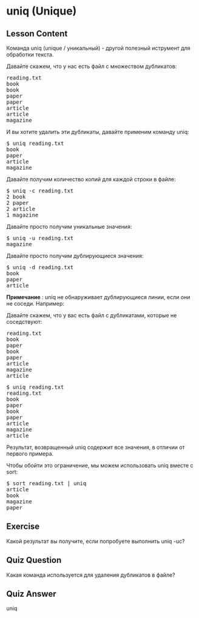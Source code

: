 # uniq (Unique)

## Lesson Content

Команда uniq (unique / уникальный) - другой полезный иструмент для обработки текста.

Давайте скажем, что у нас есть файл с множеством дубликатов:

<pre>
reading.txt
book
book
paper
paper
article
article
magazine
</pre>

И вы хотите удалить эти дубликаты, давайте применим команду uniq:

<pre>$ uniq reading.txt
book
paper
article
magazine</pre>

Давайте получим количество копий для каждой строки в файле:

<pre>$ uniq -c reading.txt
2 book
2 paper
2 article
1 magazine</pre>

Давайте просто получим уникальные значения:

<pre>$ uniq -u reading.txt
magazine</pre>

Давайте просто получим дублирующиеся значения:

<pre>$ uniq -d reading.txt
book
paper
article
</pre>

<b>Примечание</b> : uniq не обнаруживает дублирующиеся линии, если они не соседи. Например:

Давайте скажем, что у вас есть файл с дубликатами, которые не соседствуют:

<pre>
reading.txt
book
paper
book
paper
article
magazine
article
</pre>

<pre>$ uniq reading.txt
reading.txt
book
paper
book
paper
article
magazine
article</pre>

Результат, возвращенный uniq содержит все значения, в отличии от первого примера.

Чтобы обойти это ограничение, мы можем использовать uniq вместе с sort:

<pre>
$ sort reading.txt | uniq
article
book
magazine
paper</pre>

## Exercise

Какой результат вы получите, если попробуете выполнить uniq -uc?

## Quiz Question

Какая команда используется для удаления дубликатов в файле?

## Quiz Answer

uniq
